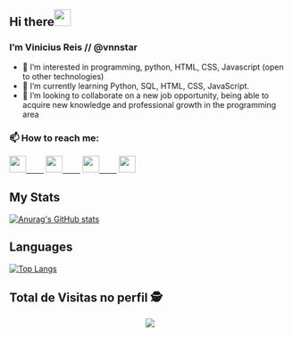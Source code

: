 
 ## Hi there<img src="https://raw.githubusercontent.com/iampavangandhi/iampavangandhi/master/gifs/Hi.gif" width="30px">

### I’m Vinicius Reis // @vnnstar
- 👀 I’m interested in programming, python, HTML, CSS, Javascript (open to other technologies)
- 🌱 I’m currently learning Python, SQL, HTML, CSS, JavaScript.
- 💞️ I’m looking to collaborate on a new job opportunity, being able to acquire new knowledge and professional growth in the programming area

### 📫 How to reach me:

<a href="https://www.linkedin.com/in/viniciusdosreis" target="_blank">      <img height="30" width="30" src="https://cdn.jsdelivr.net/gh/devicons/devicon/icons/linkedin/linkedin-original.svg">&nbsp;&nbsp;&nbsp;&nbsp;&nbsp;&nbsp;&nbsp;&nbsp;</img></a> 
<a href="https://www.instagram.com/vinnireis" target="_blank"> <img height="30" width="30" src="https://user-images.githubusercontent.com/80652060/123664227-89065480-d80d-11eb-95e4-72d6ba685473.png"/>&nbsp;&nbsp;&nbsp;&nbsp;&nbsp;&nbsp;&nbsp;&nbsp;</a>
<a href="mailto:v_reis@outlook.com.br" target="_blank"> <img height="30" width="30" src="https://user-images.githubusercontent.com/80652060/123665263-7fc9b780-d80e-11eb-91d0-aee551247b3d.png"/>&nbsp;&nbsp;&nbsp;&nbsp;&nbsp;&nbsp;&nbsp;&nbsp;</a>
<a href="https://wa.me/5511952945737" target="_blank"> <img height="30" width="30" src="https://user-images.githubusercontent.com/80652060/123710083-7fe4aa00-d844-11eb-89c9-460c375543a3.png"/></a>




<!---
vnnstar/vnnstar is a ✨ special ✨ repository because its `README.md` (this file) appears on your GitHub profile.
You can click the Preview link to take a look at your changes.
--->



## My Stats

[![Anurag's GitHub stats](https://github-readme-stats.vercel.app/api?username=vnnstar&theme=tokyonight&hide=contribs,prs,stars,issues)](https://github.com/vnnstar/github-readme-stats)

## Languages

[![Top Langs](https://github-readme-stats.vercel.app/api/top-langs/?username=vnnstar&layout=compact&theme=tokyonight)](https://github.com/vnnstar/github-readme-stats)

 ## Total de Visitas no perfil :detective: <br>
 <p align="center"> 
   <img alingn="center" src="https://profile-counter.glitch.me/vnnstar/count.svg" />
 </p>
